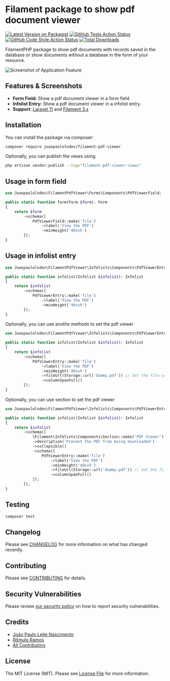 # Filament package to show pdf document viewer

[![Latest Version on Packagist](https://img.shields.io/packagist/v/joaopaulolndev/filament-pdf-viewer.svg?style=flat-square)](https://packagist.org/packages/joaopaulolndev/filament-pdf-viewer)
[![GitHub Tests Action Status](https://img.shields.io/github/actions/workflow/status/joaopaulolndev/filament-pdf-viewer/run-tests.yml?branch=main&label=tests&style=flat-square)](https://github.com/joaopaulolndev/filament-pdf-viewer/actions?query=workflow%3Arun-tests+branch%3Amain)
[![GitHub Code Style Action Status](https://img.shields.io/github/actions/workflow/status/joaopaulolndev/filament-pdf-viewer/fix-php-code-styling.yml?branch=main&label=code%20style&style=flat-square)](https://github.com/joaopaulolndev/filament-pdf-viewer/actions?query=workflow%3A"Fix+PHP+code+styling"+branch%3Amain)
[![Total Downloads](https://img.shields.io/packagist/dt/joaopaulolndev/filament-pdf-viewer.svg?style=flat-square)](https://packagist.org/packages/joaopaulolndev/filament-pdf-viewer)

FilamentPHP package to show pdf documents with records saved in the database or show documents without a database in the form of your resource.
<div class="filament-hidden">

![Screenshot of Application Feature](https://raw.githubusercontent.com/joaopaulolndev/filament-pdf-viewer/main/art/joaopaulolndev-filament-pdf-viewer.jpg)

</div>

## Features & Screenshots

-   **Form Field:** Show a pdf document viewer in a form field.
-   **Infolist Entry:** Show a pdf document viewer in a infolist entry.
-   **Support**: [Laravel 11](https://laravel.com) and [Filament 3.x](https://filamentphp.com)

## Installation

You can install the package via composer:

```bash
composer require joaopaulolndev/filament-pdf-viewer
```

Optionally, you can publish the views using

```bash
php artisan vendor:publish --tag="filament-pdf-viewer-views"
```

## Usage in form field

```php
use Joaopaulolndev\FilamentPdfViewer\Forms\Components\PdfViewerField;

public static function form(Form $form): Form
{
    return $form
        ->schema([
            PdfViewerField::make('file')
                ->label('View the PDF')
                ->minHeight('40svh')
        ]);
}
```

## Usage in infolist entry

```php
use Joaopaulolndev\FilamentPdfViewer\Infolists\Components\PdfViewerEntry;

public static function infolist(Infolist $infolist): Infolist 
{
    return $infolist
        ->schema([
            PdfViewerEntry::make('file')
                ->label('View the PDF')
                ->minHeight('40svh')
        ]);
}
```

Optionally, you can use anothe methods to set the pdf viewer

```php
use Joaopaulolndev\FilamentPdfViewer\Infolists\Components\PdfViewerEntry;

public static function infolist(Infolist $infolist): Infolist 
{
    return $infolist
        ->schema([
            PdfViewerEntry::make('file')
                ->label('View the PDF')
                ->minHeight('40svh')
                ->fileUrl(Storage::url('dummy.pdf')) // Set the file url if you are getting a pdf without database
                ->columnSpanFull()
        ]);
}
``` 

Optionally, you can use section to set the pdf viewer

```php
use Joaopaulolndev\FilamentPdfViewer\Infolists\Components\PdfViewerEntry;

public static function infolist(Infolist $infolist): Infolist 
{
    return $infolist
        ->schema([
            \Filament\Infolists\Components\Section::make('PDF Viewer')
            ->description('Prevent the PDF from being downloaded')
            ->collapsible()
            ->schema([
                PdfViewerEntry::make('file')
                    ->label('View the PDF')
                    ->minHeight('40svh')
                    ->fileUrl(Storage::url('dummy.pdf')) // Set the file url if you are getting a pdf without database
                    ->columnSpanFull()
            ]);        
        ]);
}
``` 

## Testing

```bash
composer test
```

## Changelog

Please see [CHANGELOG](CHANGELOG.md) for more information on what has changed recently.

## Contributing

Please see [CONTRIBUTING](.github/CONTRIBUTING.md) for details.

## Security Vulnerabilities

Please review [our security policy](../../security/policy) on how to report security vulnerabilities.

## Credits

- [João Paulo Leite Nascimento](https://github.com/joaopaulolndev)
- [Rômulo Ramos](https://github.com/rmsramos)
- [All Contributors](../../contributors)

## License

The MIT License (MIT). Please see [License File](LICENSE.md) for more information.
